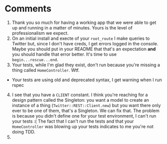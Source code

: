 # Comments

1.  Thank you so much for having a working app that we were able to get up and
running in a matter of minutes.  Yours is the level of professionalism we
expect.
2.  On an initial install and execte of your `root_route` I make queries to
Twitter but, since I don't have creds, I get errors logged in the console.
Maybe you should put in your README that that's an expectation **and** you
should handle that error better.  It's time to use `begin...rescue...end`.
3. Your tests, while I'm glad they exist, don't run because you're missing a
thing called `HomeController`.  Wtf.
  * Your tests are using old and deprecated syntax, I get warning when I run rspec
4.  I see that you have a `CLIENT` constant.  I think you're reaching for a
design pattern called the Singleton:  you want a model to create an instance of
a thing (`Twitter::REST::Client.new`) but you want there only ever to be one of
them, that's a Singleton.  We can fix that.  The problem is because you didn't
define one for your test environment, I can't run your tests :(  The fact that
I can't run the tests and that your `HomeController` was blowing up your tests
indicates to me you're not doing TDD.
5.  
